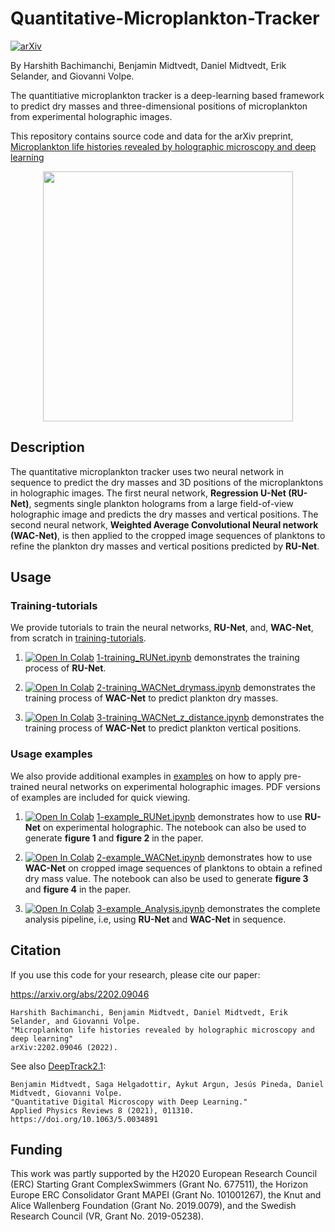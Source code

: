 # Quantitative-Microplankton-Tracker
[![arXiv](https://img.shields.io/badge/arXiv-2202.09046-b31b1b.svg)](https://arxiv.org/abs/2202.09046)

By Harshith Bachimanchi, Benjamin Midtvedt, Daniel Midtvedt, Erik Selander, and Giovanni Volpe.

The quantitiative microplankton tracker is a deep-learning based framework to predict dry masses and three-dimensional positions of microplankton from experimental holographic images. 

This repository contains source code and data for the arXiv preprint, [Microplankton life histories revealed by holographic microscopy and deep learning](https://arxiv.org/abs/2202.09046)

<p align="center">
  <img width="400" src=https://raw.githubusercontent.com/softmatterlab/Quantitative-Microplankton-Tracker/main/assets/setup.png>
</p>

## Description
The quantitative microplankton tracker uses two neural network in sequence to predict the dry masses and 3D positions of the microplanktons in holographic images. The first neural network, **Regression U-Net (RU-Net)**, segments single plankton holograms from a large field-of-view holographic image and predicts the dry masses and vertical positions. The second neural network, **Weighted Average Convolutional Neural network (WAC-Net)**, is then applied to the cropped image sequences of planktons to refine the plankton dry masses and vertical positions predicted by **RU-Net**.


## Usage
### Training-tutorials
We provide tutorials to train the neural networks, **RU-Net**, and, **WAC-Net**, from scratch in [training-tutorials](https://github.com/softmatterlab/Quantitative-Microplankton-Tracker/tree/main/training-tutorials).

1. [![Open In Colab](https://colab.research.google.com/assets/colab-badge.svg)](https://colab.research.google.com/github/softmatterlab/Quantitative-Microplankton-Tracker/blob/main/training-tutorials/1-training_RUNet.ipynb) [1-training_RUNet.ipynb](https://github.com/softmatterlab/Quantitative-Microplankton-Tracker/blob/main/training-tutorials/1-training_RUNet.ipynb) demonstrates the training process of **RU-Net**.

2. [![Open In Colab](https://colab.research.google.com/assets/colab-badge.svg)](https://colab.research.google.com/github/softmatterlab/Quantitative-Microplankton-Tracker/blob/main/training-tutorials/2-training_WACNet_drymass.ipynb) [2-training_WACNet_drymass.ipynb](https://github.com/softmatterlab/Quantitative-Microplankton-Tracker/blob/main/training-tutorials/2-training_WACNet_drymass.ipynb) demonstrates the training process of **WAC-Net** to predict plankton dry masses.

3. [![Open In Colab](https://colab.research.google.com/assets/colab-badge.svg)](https://colab.research.google.com/github/softmatterlab/Quantitative-Microplankton-Tracker/blob/main/training-tutorials/3-training_WACNet_z_distance.ipynb) [3-training_WACNet_z_distance.ipynb](https://github.com/softmatterlab/Quantitative-Microplankton-Tracker/blob/main/training-tutorials/3-training_WACNet_z_distance.ipynb) demonstrates the training process of **WAC-Net** to predict plankton vertical positions.

### Usage examples
We also provide additional examples in [examples](https://github.com/softmatterlab/Quantitative-Microplankton-Tracker/tree/main/examples) on how to apply pre-trained neural networks on experimental holographic images. PDF versions of examples are included for quick viewing.

1. [![Open In Colab](https://colab.research.google.com/assets/colab-badge.svg)](https://colab.research.google.com/github/softmatterlab/Quantitative-Microplankton-Tracker/blob/main/examples/1-example_RUNet.ipynb) [1-example_RUNet.ipynb](https://github.com/softmatterlab/Quantitative-Microplankton-Tracker/blob/main/examples/1-example_RUNet.ipynb) demonstrates how to use **RU-Net** on experimental holographic. The notebook can also be used to generate **figure 1** and **figure 2** in the paper.

2. [![Open In Colab](https://colab.research.google.com/assets/colab-badge.svg)](https://colab.research.google.com/github/softmatterlab/Quantitative-Microplankton-Tracker/blob/main/examples/2-example_WACNet.ipynb) [2-example_WACNet.ipynb](https://github.com/softmatterlab/Quantitative-Microplankton-Tracker/blob/main/examples/2-example_WACNet.ipynb) demonstrates how to use **WAC-Net** on cropped image sequences of planktons to obtain a refined dry mass value. The notebook can also be used to generate **figure 3** and **figure 4** in the paper.

3. [![Open In Colab](https://colab.research.google.com/assets/colab-badge.svg)](https://colab.research.google.com/github/softmatterlab/Quantitative-Microplankton-Tracker/blob/main/examples/3-example_Analysis.ipynb) [3-example_Analysis.ipynb](https://github.com/softmatterlab/Quantitative-Microplankton-Tracker/blob/main/examples/3-example_Analysis.ipynb) demonstrates the complete analysis pipeline, i.e, using **RU-Net** and **WAC-Net** in sequence.


## Citation
If you use this code for your research, please cite our paper:

<https://arxiv.org/abs/2202.09046>

```
Harshith Bachimanchi, Benjamin Midtvedt, Daniel Midtvedt, Erik Selander, and Giovanni Volpe.
"Microplankton life histories revealed by holographic microscopy and deep learning"
arXiv:2202.09046 (2022).
```

See also [DeepTrack2.1](https://github.com/softmatterlab/DeepTrack-2.0/tree/master):

```
Benjamin Midtvedt, Saga Helgadottir, Aykut Argun, Jesús Pineda, Daniel Midtvedt, Giovanni Volpe.
"Quantitative Digital Microscopy with Deep Learning."
Applied Physics Reviews 8 (2021), 011310.
https://doi.org/10.1063/5.0034891
```


## Funding
This work was partly supported by the H2020 European Research Council (ERC) Starting Grant ComplexSwimmers (Grant No. 677511), the Horizon Europe ERC Consolidator Grant MAPEI (Grant No. 101001267), the Knut and Alice Wallenberg Foundation (Grant No. 2019.0079), and the Swedish Research Council (VR, Grant No. 2019-05238).